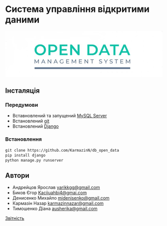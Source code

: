 # Система управління відкритими даними

![alt text](src/image/logo4.0.jpg "Open data management system")

## Інсталяція

### Передумови
- Вставновлений та запущений [MySQL Server](https://dev.mysql.com/downloads/installer/)
- Встановлений [git](https://git-scm.com/downloads)
- Встановлений [Django](https://www.djangoproject.com/)

### Встановлення
```
git clone https://github.com/KarmazinN/db_open_data
pip install django
python manage.py runserver
```
## Автори
  - Андрейцов Ярослав  yarikkgg@gmail.com
  - Биков Єгор         Kaciiuahbi4@gmai.com
  - Денисенко Михайло  midenisenko@gmail.com
  - Кармазін Назар     karmazinnazar@gmail.com
  - Тимошенко Діана    ausherika@gmail.com



[Звітність](https://docs.google.com/spreadsheets/d/1ePb9OBB7ox0E5-GAh2r6ZU3j--PpAROCUfqzA17kL20/edit?usp=sharing)
